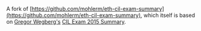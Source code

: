 A fork of [https://github.com/mohlerm/eth-cil-exam-summary](https://github.com/mohlerm/eth-cil-exam-summary), which itself is based on [Gregor Wegberg's](https://github.com/groggi) [CIL Exam 2015 Summary](https://github.com/groggi/eth-cil-exam-summary).